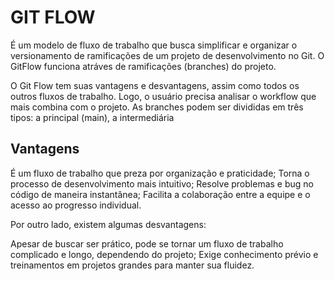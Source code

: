 # GIT FLOW

É um modelo de fluxo de trabalho que busca simplificar e organizar o versionamento de ramificações de um projeto de desenvolvimento no Git.
O GitFlow funciona atráves de ramificações (branches) do projeto.

O Git Flow tem suas vantagens e desvantagens, assim como todos os outros fluxos de trabalho. Logo, o usuário precisa analisar o workflow que mais combina com o projeto. 
As branches podem ser divididas em três tipos: a principal (main), a intermediária

## Vantagens

É um fluxo de trabalho que preza por organização e praticidade;
Torna o processo de desenvolvimento mais intuitivo;
Resolve problemas e bug no código de maneira instantânea;
Facilita a colaboração entre a equipe e o acesso ao progresso individual.

Por outro lado, existem algumas desvantagens:

Apesar de buscar ser prático, pode se tornar um fluxo de trabalho complicado e longo, dependendo do projeto;
Exige conhecimento prévio e treinamentos em projetos grandes para manter sua fluidez.
